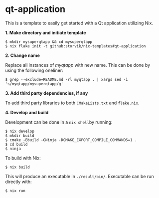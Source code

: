 # qt-application

This is a template to easily get started with a Qt application utilizing Nix.

**1. Make directory and initiate template**

``` shell
$ mkdir mysuperqtapp && cd mysuperqtapp
$ nix flake init -t github:storvik/nix-templates#qt-application
```

**2. Change name**

Replace all instances of _myqtapp_ with new name.
This can be done by using the following oneliner:

``` shell
$ grep --exclude=README.md -rl myqtapp . | xargs sed -i 's/myqtapp/mysuperqtapp/g'
```

**3. Add third party dependencies, if any**

To add third party libraries to both `CMakeLists.txt` and `flake.nix`.

**4. Develop and build**

Development can be done in a `nix shell`by running:

``` shell
$ nix develop
$ mkdir build
$ cmake -Bbuild -GNinja -DCMAKE_EXPORT_COMPILE_COMMANDS=1 .
$ cd build
$ ninja
```

To build with Nix:

``` shell
$ nix build
```

This will produce an executable in `./result/bin/`.
Executable can be run directly with:

``` shell
$ nix run
```
